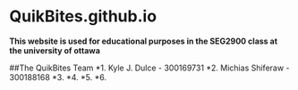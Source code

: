 # QuikBites.github.io

**This website is used for educational purposes in the SEG2900 class at the university of ottawa**

##The QuikBites Team
*1. Kyle J. Dulce - 300169731
*2. Michias Shiferaw - 300188168
*3.
*4.
*5.
*6.
